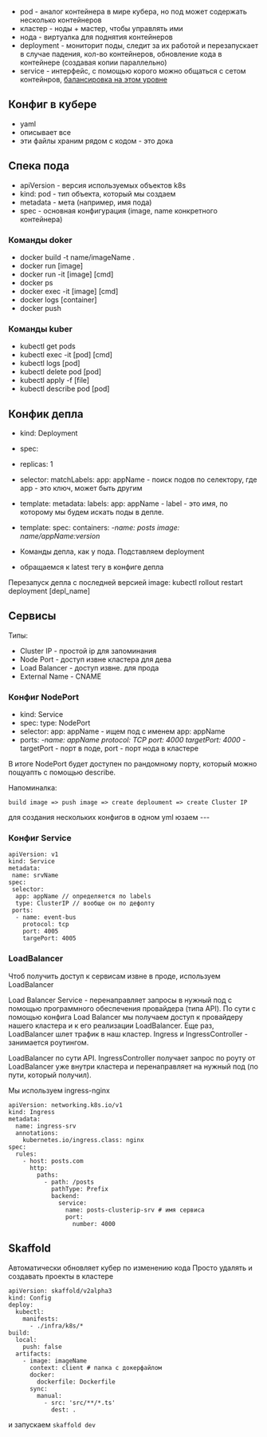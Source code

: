 - pod - аналог контейнера в мире кубера, но под может содержать несколько контейнеров
- кластер - ноды + мастер, чтобы управлять ими
- нода - виртуалка для поднятия контейнеров
- deployment - мониторит поды, следит за их работой и перезапускает в случае падения, кол-во контейнеров, обновление кода в контейнере (создавая копии параллельно)
- service - интерфейс, с помощью корого можно общаться с сетом контейнров, [балансировка на этом уровне](https://mcs.mail.ru/blog/balansirovka-i-masshtabirovanie-soedinenij-v-kubernetes)

## Конфиг в кубере
- yaml
- описывает все
- эти файлы храним рядом с кодом - это дока

## Спека пода
- apiVersion - версия используемых объектов k8s
- kind: pod - тип объекта, который мы создаем
- metadata - мета (например, имя пода)
- spec - основная конфигурация (image, name конкретного контейнера)

### Команды doker
- docker build -t name/imageName .
- docker run [image]
- docker run -it [image] [cmd]
- docker ps
- docker exec -it [image] [cmd]
- docker logs [container]
- docker push

### Команды kuber
- kubectl get pods
- kubectl exec -it [pod] [cmd]
- kubectl logs [pod]
- kubectl delete pod [pod]
- kubectl apply -f [file]
- kubectl describe pod [pod]

## Конфик депла

- kind: Deployment
- spec: 
 - replicas: 1
 - selector: matchLabels: app: appName - поиск подов по селектору, где app - это ключ, может быть другим
 - template: metadata: labels: app: appName - label - это имя, по которому мы будем искать поды в депле.
 - template: spec: containers: _-name: posts image: name/appName:version_

- Команды депла, как у пода. Подставляем deployment
- обращаемся к latest тегу в конфиге депла

Перезапуск депла с последней версией image:
kubectl rollout restart deployment [depl_name]

## Сервисы

Типы:
- Cluster IP - простой ip для запоминания
- Node Port - доступ извне кластера для дева
- Load Balancer - доступ извне. для прода
- External Name - CNAME

### Конфиг NodePort

- kind: Service
- spec: type: NodePort
 - selector: app: appName - ищем под с именем app: appName
 - ports: _-name: appName protocol: TCP port: 4000 targetPort: 4000_ - targetPort - порт в поде, port - порт нода в кластере
 
В итоге NodePort будет доступен по рандомному порту, который можно пощуапть с помощью describe.

Напоминалка:

`build image => push image => create deploument => create Cluster IP`

для создания нескольких конфигов в одном yml юзаем ---

### Конфиг Service

```docker
apiVersion: v1
kind: Service
metadata: 
 name: srvName
spec: 
 selector: 
  app: appName // определяется по labels
  type: ClusterIP // вообще он по дефолту
 ports: 
  - name: event-bus
    protocol: tcp
    port: 4005
    targePort: 4005
```

### LoadBalancer

Чтоб получить доступ к сервисам извне в проде, используем LoadBalancer

Load Balancer Service - перенаправляет запросы в нужный под с помощью программного обеспечения провайдера (типа API). По сути с помощью конфига Load Balancer мы получаем доступ к провайдеру нашего кластера и к его реализации LoadBalancer. Еще раз, LoadBalancer шлет трафик в наш кластер.
Ingress и IngressController - занимается роутингом.

LoadBalancer по сути API. IngressController получает запрос по роуту от LoadBalancer уже внутри кластера и перенаправляет на нужный под (по пути, который получил).

Мы используем ingress-nginx

```docker
apiVersion: networking.k8s.io/v1
kind: Ingress
metadata:
  name: ingress-srv
  annotations:
    kubernetes.io/ingress.class: nginx
spec:
  rules:
    - host: posts.com
      http:
        paths:
          - path: /posts
            pathType: Prefix
            backend:
              service:
                name: posts-clusterip-srv # имя сервиса
                port:
                  number: 4000
```

## Skaffold

Автоматически обновляет кубер по изменению кода
Просто удалять и создавать проекты в кластере

```
apiVersion: skaffold/v2alpha3
kind: Config
deploy:
  kubectl:
    manifests:
      - ./infra/k8s/*
build:
  local:
    push: false
  artifacts:
    - image: imageName
      context: client # папка с докерфайлом
      docker:
        dockerfile: Dockerfile
      sync:
        manual:
          - src: 'src/**/*.ts'
            dest: .
```

и запускаем `skaffold dev`
